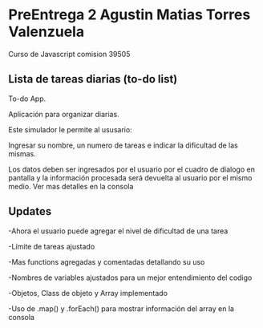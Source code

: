 # PreEntrega 2 Agustin Matias Torres Valenzuela
Curso de Javascript comision 39505

## Lista de tareas diarias (to-do list)

To-do App. 

Aplicación para organizar diarias.

Este simulador le permite al ususario:

Ingresar su nombre,  un numero de tareas e indicar la dificultad de las mismas.

Los datos deben ser ingresados por el usuario por el cuadro de dialogo en pantalla y la información procesada será devuelta al usuario por el mismo medio. Ver mas detalles en la consola

## Updates

-Ahora el usuario puede agregar el nivel de dificultad de una tarea

-Límite de tareas ajustado

-Mas functions agregadas y comentadas detallando su uso

-Nombres de variables ajustados para un mejor entendimiento del codigo

-Objetos, Class de objeto y Array implementado

-Uso de .map() y .forEach() para mostrar información del array en la consola
